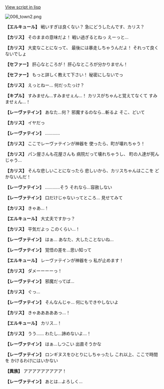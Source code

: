 [View script in lisp](../scripts/210121111.txt)

![006_town2.png](../images/backgrounds/006_town2.png)

**【エルキュール】**
戦いすぎは良くない？
急にどうしたんです、カリス？

**【カリス】**
そのままの意味だよ！
戦い過ぎるとねっ
えーっと…

**【カリス】**
大変なことになって、
最後には暴走しちゃうんだよ！
それって良くないでしょ

**【セファー】**
肝心なところが！
肝心なところが分かりません！

**【セファー】**
もっと詳しく教えて下さい！
秘密にしないでっ

**【カリス】**
えっとねー…
何だったっけ？

**【キプル】**
すみません…すみませぇん…！
カリスがちゃんと覚えてなくて
すみませぇん…！

**【レーヴァテイン】**
あなた…何？
邪魔するのなら…斬るよ
そこ、どいて

**【カリス】**
イヤだっ

**【レーヴァテイン】**
…………

**【カリス】**
ここでレーヴァテインが神器を
使ったら、町が壊れちゃう！

**【カリス】**
パン屋さんも花屋さんも
病院だって壊れちゃうし、
町の人達が死んじゃう…

**【カリス】**
そんな悲しいことになったら
悲しいから、カリスちゃんはここを
どかないんだ！

**【レーヴァテイン】**
…………そう
それなら…容赦しない

**【レーヴァテイン】**
口だけじゃないってところ…
見せてみて

**【カリス】**
きゃあ…！

**【エルキュール】**
大丈夫ですかっ？

**【カリス】**
平気だよっ
このくらい…！

**【レーヴァテイン】**
はぁ…
あなた、大したことないね…

**【レーヴァテイン】**
覚悟の差を…思い知って

**【エルキュール】**
レーヴァテインが神器をっ
私が止めます！

**【カリス】**
ダメーーーーっ！

**【レーヴァテイン】**
邪魔だってば…

**【カリス】**
ぐっ…

**【レーヴァテイン】**
そんなんじゃ…
何にもできやしないよ

**【カリス】**
きゃあああああっ…！

**【エルキュール】**
カリス…！

**【カリス】**
うう……
わたし…諦めないよ…！

**【レーヴァテイン】**
はぁ…しつこい
出直そうかな

**【レーヴァテイン】**
ロンギヌスをひとりにしちゃったし
これ以上、ここで時間を
かけるわけにはいかない

**【異族】**
アアアアアアアアア！

**【レーヴァテイン】**
あとは…よろしく…